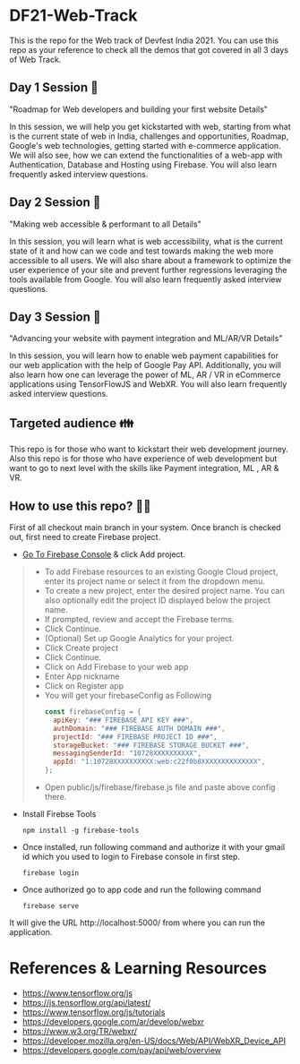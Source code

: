 # DF21-Web-Track

This is the repo for the Web track of Devfest India 2021. You can use this repo as your reference to check all the demos that got covered in all 3 days of Web Track.

## Day 1 Session :microphone:

"Roadmap for Web developers and building your first website Details"

In this session, we will help you get kickstarted with web, starting from what is the current state of web in India, challenges and opportunities, Roadmap, Google's web technologies, getting started with e-commerce application. We will also see, how we can extend the functionalities of a web-app with Authentication, Database and Hosting using Firebase. You will also learn frequently asked interview questions.

## Day 2 Session :microphone:

"Making web accessible & performant to all Details"

In this session, you will learn what is web accessibility, what is the current state of it and how can we code and test towards making the web more accessible to all users. We will also share about a framework to optimize the user experience of your site and prevent further regressions leveraging the tools available from Google. You will also learn frequently asked interview questions.

## Day 3 Session :microphone:

"Advancing your website with payment integration and ML/AR/VR Details"

In this session, you will learn how to enable web payment capabilities for our web application with the help of Google Pay API. Additionally, you will also learn how one can leverage the power of ML, AR / VR in eCommerce applications using TensorFlowJS and WebXR. You will also learn frequently asked interview questions.

## Targeted audience  :family: 

This repo is for those who want to kickstart their web development journey. Also this repo is for those who have experience of web development but want to go to next level with the skills like Payment integration, ML , AR & VR.



## How to use this repo? :technologist:

First of all checkout main branch in your system. Once branch is checked out, first need to create Firebase project.

- [Go To Firebase Console](https://console.firebase.google.com/u/0/?pli=1) & click Add project.
 > - To add Firebase resources to an existing Google Cloud project, enter its project name or select it from the dropdown menu.
 > - To create a new project, enter the desired project name. You can also optionally edit the project ID displayed below the project name.
 > - If prompted, review and accept the Firebase terms.
 > - Click Continue.
 > - (Optional) Set up Google Analytics for your project.
 > - Click Create project
 > - Click Continue.
 > - Click on Add Firebase to your web app 
 > - Enter App nickname
 > - Click on Register app
 > - You will get your firebaseConfig as Following
 >    ```javascript
 >    const firebaseConfig = {
 >      apiKey: "### FIREBASE API KEY ###",
 >      authDomain: "### FIREBASE AUTH DOMAIN ###",
 >      projectId: "### FIREBASE PROJECT ID ###",
 >      storageBucket: "### FIREBASE STORAGE BUCKET ###",
 >      messagingSenderId: "10728XXXXXXXXXX",
 >      appId: "1:10728XXXXXXXXXX:web:c22f0b8XXXXXXXXXXXXXX",
 >    };
 >    ``` 
 > - Open public/js/firebase/firebase.js file and paste above config there.
- Install Firebse Tools
  ``` 
  npm install -g firebase-tools 
  ```
- Once installed, run following command and authorize it with your gmail id which you used to login to Firebase console in first step.
  ``` 
  firebase login
  ```
- Once authorized go to app code and run the following command
  ``` 
  firebase serve
  ```
It will give the URL http://localhost:5000/ from where you can run the application. 

# References & Learning Resources

- https://www.tensorflow.org/js
- https://js.tensorflow.org/api/latest/
- https://www.tensorflow.org/js/tutorials
- https://developers.google.com/ar/develop/webxr
- https://www.w3.org/TR/webxr/
- https://developer.mozilla.org/en-US/docs/Web/API/WebXR_Device_API
- https://developers.google.com/pay/api/web/overview

